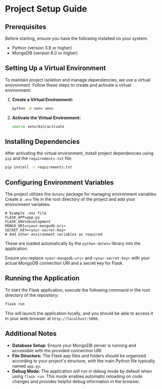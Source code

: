 # Project Setup Guide

## Prerequisites

Before starting, ensure you have the following installed on your system:

- Python (version 3.8 or higher)
- MongoDB (version 6.0 or higher)

## Setting Up a Virtual Environment

To maintain project isolation and manage dependencies, we use a virtual environment. Follow these steps to create and activate a virtual environment:

1. **Create a Virtual Environment:**

   ```bash
   python -m venv venv
   ```

2. **Activate the Virtual Environment:**
   ```bash
   source venv/bin/activate
   ```

## Installing Dependencies

After activating the virtual environment, install project dependencies using `pip` and the `requirements.txt` file:

```bash
pip install -r requirements.txt
```

## Configuring Environment Variables

The project utilizes the `dotenv` package for managing environment variables. Create a `.env` file in the root directory of the project and add your environment variables:

```plaintext
# Example .env file
FLASK_APP=app.py
FLASK_ENV=development
MONGO_URI=<your-mongodb-uri>
SECRET_KEY=<your-secret-key>
# Add other environment variables as required
```
These are loaded automatically by the `python-dotenv` library into the application.

Ensure you replace `<your-mongodb-uri>` and `<your-secret-key>` with your actual MongoDB connection URI and a secret key for Flask.

## Running the Application

To start the Flask application, execute the following command in the root directory of the repository:

```bash
flask run
```

This will launch the application locally, and you should be able to access it in your web browser at `http://localhost:5000`.

## Additional Notes

- **Database Setup:** Ensure your MongoDB server is running and accessible with the provided connection URI.
- **File Structure:** The Flask app files and folders should be organized according to your project's structure, with the main Python file typically named `app.py`.
- **Debug Mode:** The application will run in debug mode by default when using `flask run`. This mode enables automatic reloading on code changes and provides helpful debug information in the browser.
